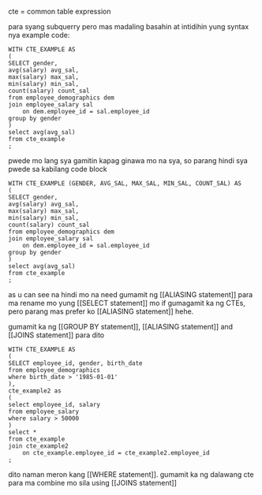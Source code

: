cte = common table expression

para syang subquerry pero mas madaling basahin at intidihin yung syntax nya
example code:

```
WITH CTE_EXAMPLE AS
(
SELECT gender,
avg(salary) avg_sal,
max(salary) max_sal, 
min(salary) min_sal, 
count(salary) count_sal
from employee_demographics dem
join employee_salary sal
	on dem.employee_id = sal.employee_id
group by gender
)
select avg(avg_sal)
from cte_example
;

```

pwede mo lang sya gamitin kapag ginawa mo na sya, so parang hindi sya pwede sa kabilang code block 

```
WITH CTE_EXAMPLE (GENDER, AVG_SAL, MAX_SAL, MIN_SAL, COUNT_SAL) AS 
(
SELECT gender,
avg(salary) avg_sal,
max(salary) max_sal, 
min(salary) min_sal, 
count(salary) count_sal
from employee_demographics dem
join employee_salary sal
	on dem.employee_id = sal.employee_id
group by gender
)
select avg(avg_sal)
from cte_example
;
```

as u can see na hindi mo na need gumamit ng [[ALIASING statement]] para ma rename mo yung [[SELECT statement]] mo if gumagamit ka ng CTEs, pero parang mas prefer ko [[ALIASING statement]] hehe.

gumamit ka ng [[GROUP BY statement]], [[ALIASING statement]] and [[JOINS statement]] para dito

```
WITH CTE_EXAMPLE AS
(
SELECT employee_id, gender, birth_date
from employee_demographics
where birth_date > '1985-01-01'
),
cte_example2 as
(
select employee_id, salary
from employee_salary
where salary > 50000
)
select *
from cte_example
join cte_example2
	on cte_example.employee_id = cte_example2.employee_id
;
```

dito naman meron kang [[WHERE statement]]. gumamit ka ng dalawang cte para ma combine mo sila using [[JOINS statement]]